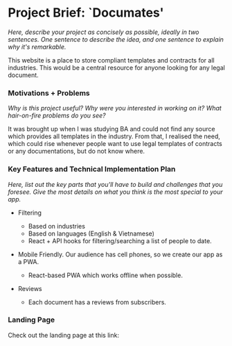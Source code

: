 # Project Brief: `Documates'

*Here, describe your project as concisely as possible, ideally in two sentences. One sentence to describe the idea, and one sentence to explain why it's remarkable.*

This website is a place to store compliant templates and contracts for all industries. This would be a central resource for anyone looking for any legal document.  


### Motivations + Problems

*Why is this project useful? Why were you interested in working on it? What hair-on-fire problems do you see?*

It was brought up when I was studying BA and could not find any source which provides all templates in the industry. From that, I realised the need, which could rise whenever people want to use legal templates of contracts or any documentations, but do not know where.


### Key Features and Technical Implementation Plan

*Here, list out the key parts that you'll have to build and challenges that you foresee. Give the most details on what you think is the most special to your app.*


* Filtering
    * Based on industries
    * Based on languages (English & Vietnamese)
    * React + API hooks for filtering/searching a list of people to date. 

* Mobile Friendly. Our audience has cell phones, so we create our app as a PWA. 
    * React-based PWA which works offline when possible.

* Reviews
    * Each document has a reviews from subscribers. 


### Landing Page

Check out the landing page at this link: 

